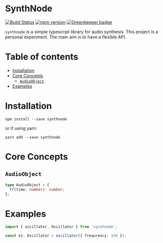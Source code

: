 # SynthNode

[![Build Status](https://travis-ci.com/ivanross/synthnode.svg?branch=master)](https://travis-ci.com/ivanross/synthnode)
[![npm version](https://img.shields.io/npm/v/synthnode.svg)](https://www.npmjs.com/package/synthnode)
[![Greenkeeper badge](https://badges.greenkeeper.io/ivanross/synthnode.svg)](https://greenkeeper.io/)

`synthnode` is a simple typescript library for audio synthesis. This project is a personal experiment. The main aim is to have a flexible API.

# Table of contents

<!-- START doctoc generated TOC please keep comment here to allow auto update -->
<!-- DON'T EDIT THIS SECTION, INSTEAD RE-RUN doctoc TO UPDATE -->

- [Installation](#installation)
- [Core Concepts](#core-concepts)
  - [`AudioObject`](#audioobject)
- [Examples](#examples)

<!-- END doctoc generated TOC please keep comment here to allow auto update -->

# Installation

```
npm install --save synthnode
```

or if using yarn:

```
yarn add --save synthnode
```

# Core Concepts

## `AudioObject`

```ts
type AudioObject = {
  tf(time: number): number;
};
```

# Examples

```ts
import { oscillator, Oscillator } from 'synthnode';

const o1: Oscillator = oscillator({ frequrency: 440 });
```

